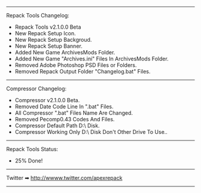 ****************************************************************************************************************************************************
Repack Tools Changelog:
- Repack Tools v2.1.0.0 Beta
- New Repack Setup Icon.
- New Repack Setup Backgroud.
- New Repack Setup Banner.
- Added New Game ArchivesMods Folder.
- Added New Game "Archives.ini" Files In ArchivesMods Folder.
- Removed Adobe Photoshop PSD Files or Folders.
- Removed Repack Output Folder "Changelog.bat" Files.
****************************************************************************************************************************************************
Compressor Changelog:
- Compressor v2.1.0.0 Beta.
- Removed Date Code Line In ".bat" Files.
- All Compressor ".bat" Files Name Are Changed.
- Removed Pecomp0.43 Codes And Files.
- Compressor Default Path D:\ Disk.
- Compressor Working Only D:\ Disk Don't Other Drive To Use..
****************************************************************************************************************************************************
Repack Tools Status:
- 25% Done!
****************************************************************************************************************************************************
Twitter ➡ http://wwww.twitter.com/apexrepack
****************************************************************************************************************************************************

